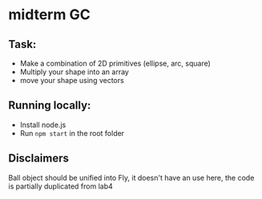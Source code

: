 # midterm GC

## Task:

- Make a combination of 2D primitives (ellipse, arc, square)
- Multiply your shape into an array
- move your shape using vectors

## Running locally:

- Install node.js
- Run `npm start` in the root folder
## Disclaimers

Ball object should be unified into Fly, it doesn't have an use here, the code is partially duplicated from lab4